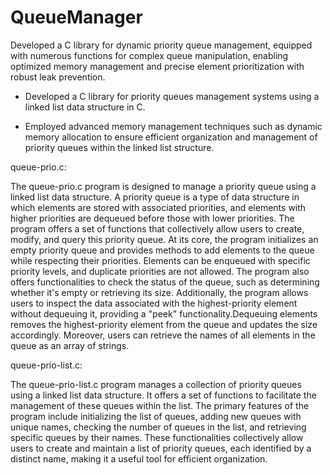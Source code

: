 # QueueManager
Developed a C library for dynamic priority queue management, equipped with numerous functions for complex queue manipulation, enabling optimized memory management and precise element prioritization with robust leak prevention.

- Developed a C library for priority queues management systems using a linked list data structure in C.    

- Employed advanced memory management techniques such as dynamic memory allocation to ensure efficient organization 
and management of priority queues within the linked list structure.

queue-prio.c:

The queue-prio.c program is designed to manage a priority queue using a linked 
  list data structure. A priority queue is a type of data structure 
  in which elements are stored with associated priorities, and elements 
  with higher priorities are dequeued before those with lower priorities. 
  The program offers a set of functions that collectively allow users to 
  create, modify, and query this priority queue. At its core, the program 
  initializes an empty priority queue and provides methods to add elements 
  to the queue while respecting their priorities. Elements can be enqueued 
  with specific priority levels, and duplicate priorities are not allowed. 
  The program also offers functionalities to check the status of the queue, 
  such as determining whether it's empty or retrieving its size. Additionally, 
  the program allows users to inspect the data associated with the 
  highest-priority element without dequeuing it, providing a "peek" 
  functionality.Dequeuing elements removes the highest-priority element from 
  the queue and updates the size accordingly. Moreover, users can retrieve the 
  names of all elements in the queue as an array of strings.

queue-prio-list.c:

The queue-prio-list.c program manages a collection of priority queues using a 
  linked list data structure. It offers a set of functions to 
  facilitate the management of these queues within the list. The 
  primary features of the program include initializing the list 
  of queues, adding new queues with unique names, checking the 
  number of queues in the list, and retrieving specific queues by 
  their names. These functionalities collectively allow users to 
  create and maintain a list of priority queues, each identified 
  by a distinct name, making it a useful tool for efficient organization.
